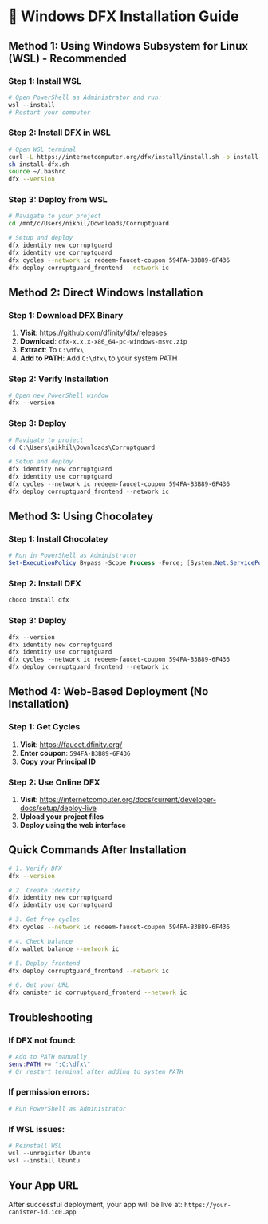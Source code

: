 # 🚀 Windows DFX Installation Guide

## Method 1: Using Windows Subsystem for Linux (WSL) - Recommended

### Step 1: Install WSL
```powershell
# Open PowerShell as Administrator and run:
wsl --install
# Restart your computer
```

### Step 2: Install DFX in WSL
```bash
# Open WSL terminal
curl -L https://internetcomputer.org/dfx/install/install.sh -o install-dfx.sh
sh install-dfx.sh
source ~/.bashrc
dfx --version
```

### Step 3: Deploy from WSL
```bash
# Navigate to your project
cd /mnt/c/Users/nikhil/Downloads/Corruptguard

# Setup and deploy
dfx identity new corruptguard
dfx identity use corruptguard
dfx cycles --network ic redeem-faucet-coupon 594FA-B3B89-6F436
dfx deploy corruptguard_frontend --network ic
```

## Method 2: Direct Windows Installation

### Step 1: Download DFX Binary
1. **Visit**: https://github.com/dfinity/dfx/releases
2. **Download**: `dfx-x.x.x-x86_64-pc-windows-msvc.zip`
3. **Extract**: To `C:\dfx\`
4. **Add to PATH**: Add `C:\dfx\` to your system PATH

### Step 2: Verify Installation
```powershell
# Open new PowerShell window
dfx --version
```

### Step 3: Deploy
```powershell
# Navigate to project
cd C:\Users\nikhil\Downloads\Corruptguard

# Setup and deploy
dfx identity new corruptguard
dfx identity use corruptguard
dfx cycles --network ic redeem-faucet-coupon 594FA-B3B89-6F436
dfx deploy corruptguard_frontend --network ic
```

## Method 3: Using Chocolatey

### Step 1: Install Chocolatey
```powershell
# Run in PowerShell as Administrator
Set-ExecutionPolicy Bypass -Scope Process -Force; [System.Net.ServicePointManager]::SecurityProtocol = [System.Net.ServicePointManager]::SecurityProtocol -bor 3072; iex ((New-Object System.Net.WebClient).DownloadString('https://community.chocolatey.org/install.ps1'))
```

### Step 2: Install DFX
```powershell
choco install dfx
```

### Step 3: Deploy
```powershell
dfx --version
dfx identity new corruptguard
dfx identity use corruptguard
dfx cycles --network ic redeem-faucet-coupon 594FA-B3B89-6F436
dfx deploy corruptguard_frontend --network ic
```

## Method 4: Web-Based Deployment (No Installation)

### Step 1: Get Cycles
1. **Visit**: https://faucet.dfinity.org/
2. **Enter coupon**: `594FA-B3B89-6F436`
3. **Copy your Principal ID**

### Step 2: Use Online DFX
1. **Visit**: https://internetcomputer.org/docs/current/developer-docs/setup/deploy-live
2. **Upload your project files**
3. **Deploy using the web interface**

## Quick Commands After Installation

```bash
# 1. Verify DFX
dfx --version

# 2. Create identity
dfx identity new corruptguard
dfx identity use corruptguard

# 3. Get free cycles
dfx cycles --network ic redeem-faucet-coupon 594FA-B3B89-6F436

# 4. Check balance
dfx wallet balance --network ic

# 5. Deploy frontend
dfx deploy corruptguard_frontend --network ic

# 6. Get your URL
dfx canister id corruptguard_frontend --network ic
```

## Troubleshooting

### If DFX not found:
```powershell
# Add to PATH manually
$env:PATH += ";C:\dfx\"
# Or restart terminal after adding to system PATH
```

### If permission errors:
```powershell
# Run PowerShell as Administrator
```

### If WSL issues:
```powershell
# Reinstall WSL
wsl --unregister Ubuntu
wsl --install Ubuntu
```

## Your App URL
After successful deployment, your app will be live at:
`https://your-canister-id.ic0.app`
